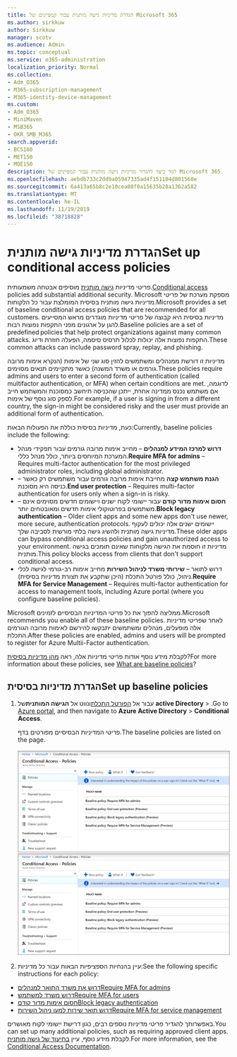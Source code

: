 ```yaml
---
title: הגדרת מדיניות גישה מותנית עבור קמפיינים של Microsoft 365
ms.author: sirkkuw
author: Sirkkuw
manager: scotv
ms.audience: Admin
ms.topic: conceptual
ms.service: o365-administration
localization_priority: Normal
ms.collection:
- Adm_O365
- M365-subscription-management
- M365-identity-device-management
ms.custom:
- Adm_O365
- MiniMaven
- MSB365
- OKR_SMB_M365
search.appverid:
- BCS160
- MET150
- MOE150
description: למד כיצד להגדיר מדיניות גישה מותנית עבור קמפיינים של Microsoft 365.
ms.openlocfilehash: aebdb733c2dd9a05947335ad4f151104d801568e
ms.sourcegitcommit: 6a413a65b8c2e10cea08f0a15635b28a1362a582
ms.translationtype: MT
ms.contentlocale: he-IL
ms.lasthandoff: 11/19/2019
ms.locfileid: "38718828"
---
```

# <a name="set-up-conditional-access-policies"></a><span data-ttu-id="e59d3-103">הגדרת מדיניות גישה מותנית</span><span class="sxs-lookup"><span data-stu-id="e59d3-103">Set up conditional access policies</span></span>

<span data-ttu-id="e59d3-104">פריטי מדיניות [גישה מותנית](https://docs.microsoft.com/azure/active-directory/conditional-access/overview) מוסיפים אבטחה משמעותית.</span><span class="sxs-lookup"><span data-stu-id="e59d3-104">[Conditional access](https://docs.microsoft.com/azure/active-directory/conditional-access/overview) policies add substantial additional security.</span></span> <span data-ttu-id="e59d3-105">Microsoft מספקת מערכת של פריטי מדיניות גישה מותנית בסיסית המומלצת עבור כל הלקוחות.</span><span class="sxs-lookup"><span data-stu-id="e59d3-105">Microsoft provides a set of baseline conditional access policies that are recommended for all customers.</span></span> <span data-ttu-id="e59d3-106">מדיניות בסיסית היא קבוצה של פריטי מדיניות מוגדרים מראש המסייעים להגן על ארגונים מפני התקפות נפוצות רבות.</span><span class="sxs-lookup"><span data-stu-id="e59d3-106">Baseline policies are a set of predefined policies that help protect organizations against many common attacks.</span></span> <span data-ttu-id="e59d3-107">התקפות נפוצות אלה יכולות לכלול תרסיס סיסמה, הפעלה חוזרת ודיוג.</span><span class="sxs-lookup"><span data-stu-id="e59d3-107">These common attacks can include password spray, replay, and phishing.</span></span>

<span data-ttu-id="e59d3-108">מדיניות זו דורשת ממנהלים ומשתמשים להזין סוג שני של אימות (הנקרא אימות מרובה גורמים או משרד המשנה) כאשר מתקיימים תנאים מסוימים.</span><span class="sxs-lookup"><span data-stu-id="e59d3-108">These policies require admins and users to enter a second form of authentication (called multifactor authentication, or MFA) when certain conditions are met.</span></span> <span data-ttu-id="e59d3-109">לדוגמה, אם משתמש נכנס ממדינה אחרת, ייתכן שהכניסה תיחשב כמסוכנת והמשתמש חייב לספק סוג נוסף של אימות.</span><span class="sxs-lookup"><span data-stu-id="e59d3-109">For example, if a user is signing in from a different country, the sign-in might be considered risky and the user must provide an additional form of authentication.</span></span> 

<span data-ttu-id="e59d3-110">כעת, מדיניות בסיסית כוללת את הפעולות הבאות:</span><span class="sxs-lookup"><span data-stu-id="e59d3-110">Currently, baseline policies include the following:</span></span>
- <span data-ttu-id="e59d3-111">**דרוש למרכז המידע למנהלים** &ndash; מחייב אימות מרובה גורמים עבור תפקידי מנהל המערכת המיוחסים ביותר, כולל מנהל כללי.</span><span class="sxs-lookup"><span data-stu-id="e59d3-111">**Require MFA for admins** &ndash; Requires multi-factor authentication for the most privileged administrator roles, including global administrator.</span></span>
- <span data-ttu-id="e59d3-112">&ndash; **הגנת משתמש קצה** מחייבת אימות מרובה גורמים עבור משתמשים רק כאשר כניסה היא מסוכנת.</span><span class="sxs-lookup"><span data-stu-id="e59d3-112">**End user protection** &ndash; Requires multi-factor authentication for users only when a sign-in is risky.</span></span> 
- <span data-ttu-id="e59d3-113">&ndash; **חסום אימות מדור קודם** עבור יישומי לקוח ישנים ויישומים חדשים מסוימים אינם משתמשים בפרוטוקולי אימות חדשים ומאובטחים יותר.</span><span class="sxs-lookup"><span data-stu-id="e59d3-113">**Block legacy authentication** &ndash; Older client apps and some new apps don't use newer, more secure, authentication protocols.</span></span> <span data-ttu-id="e59d3-114">יישומים ישנים אלה יכולים לעקוף מדיניות גישה מותנית ולהשיג גישה בלתי מורשית לסביבה שלך.</span><span class="sxs-lookup"><span data-stu-id="e59d3-114">These older apps can bypass conditional access policies and gain unauthorized access to your environment.</span></span> <span data-ttu-id="e59d3-115">מדיניות זו חוסמת את הגישה מלקוחות שאינם תומכים בגישה מותנית.</span><span class="sxs-lookup"><span data-stu-id="e59d3-115">This policy blocks access from clients that don't support conditional access.</span></span> 
- <span data-ttu-id="e59d3-116">דרוש לתואר &ndash; **שירותי משרד לניהול השירות** מחייב אימות רב-גורמי לגישה לכלי ניהול, כולל פורטל התכלת (היכן שתקבע את תצורת מדיניות בסיסית).</span><span class="sxs-lookup"><span data-stu-id="e59d3-116">**Require MFA for Service Management** &ndash; Requires multi-factor authentication for access to management tools, including Azure portal (where you configure baseline policies).</span></span> 

<span data-ttu-id="e59d3-117">Microsoft ממליצה להפוך את כל פריטי המדיניות הבסיסיים לזמינים.</span><span class="sxs-lookup"><span data-stu-id="e59d3-117">Microsoft recommends you enable all of these baseline policies.</span></span> <span data-ttu-id="e59d3-118">לאחר שפריטי מדיניות אלה מופעלים, מנהלים ומשתמשים יתבקשו להירשם לאימות מרובה הגורמים התכלת.</span><span class="sxs-lookup"><span data-stu-id="e59d3-118">After these policies are enabled, admins and users will be prompted to register for Azure Multii-Factor authentication.</span></span>

<span data-ttu-id="e59d3-119">לקבלת מידע נוסף אודות פריטי מדיניות אלה, ראה [מהן מדיניות בסיסית](https://docs.microsoft.com/azure/active-directory/conditional-access/concept-baseline-protection)?</span><span class="sxs-lookup"><span data-stu-id="e59d3-119">For more information about these policies, see [What are baseline policies](https://docs.microsoft.com/azure/active-directory/conditional-access/concept-baseline-protection)?</span></span>


## <a name="set-up-baseline-policies"></a><span data-ttu-id="e59d3-120">הגדרת מדיניות בסיסית</span><span class="sxs-lookup"><span data-stu-id="e59d3-120">Set up baseline policies</span></span>

1. <span data-ttu-id="e59d3-121">עבור אל [הפורטל התכלת](https://portal.azure.com)ונווט אל **הגישה המותנית**של **active Directory** \> .</span><span class="sxs-lookup"><span data-stu-id="e59d3-121">Go to [Azure portal](https://portal.azure.com), and then navigate to **Azure Active Directory** \> **Conditional Access**.</span></span>
    
    <span data-ttu-id="e59d3-122">פריטי המדיניות הבסיסיים מפורטים בדף.</span><span class="sxs-lookup"><span data-stu-id="e59d3-122">The baseline policies are listed on the page.</span></span> <br/> <br/>
    <span data-ttu-id="e59d3-123">![דף המפרט מדיניות בסיסית עבור גישה מותנית.](media/baslinepolicies.png)</span><span class="sxs-lookup"><span data-stu-id="e59d3-123">![Page that lists baseline policies for conditional access.](media/baslinepolicies.png)</span></span>
1. <span data-ttu-id="e59d3-124">עיין בהנחיות הספציפיות הבאות עבור כל מדיניות:</span><span class="sxs-lookup"><span data-stu-id="e59d3-124">See the following specific instructions for each policy:</span></span>

  - [<span data-ttu-id="e59d3-125">דרוש את משרד התואר למנהלים</span><span class="sxs-lookup"><span data-stu-id="e59d3-125">Require MFA for admins</span></span>](https://docs.microsoft.com/azure/active-directory/conditional-access/howto-baseline-protect-administrators)
- [<span data-ttu-id="e59d3-126">דרוש משרד למשתמש</span><span class="sxs-lookup"><span data-stu-id="e59d3-126">Require MFA for users</span></span>](https://docs.microsoft.com/azure/active-directory/conditional-access/howto-baseline-protect-end-users)  
 - [<span data-ttu-id="e59d3-127">חסום אימות מדור קודם</span><span class="sxs-lookup"><span data-stu-id="e59d3-127">Block legacy authentication</span></span>](https://docs.microsoft.com/azure/active-directory/conditional-access/howto-baseline-protect-legacy-auth)
  - [<span data-ttu-id="e59d3-128">דרוש תואר שירות למען ניהול השירות</span><span class="sxs-lookup"><span data-stu-id="e59d3-128">Require MFA for service management</span></span>](https://docs.microsoft.com/azure/active-directory/conditional-access/howto-baseline-protect-azure)

<span data-ttu-id="e59d3-129">באפשרותך להגדיר פריטי מדיניות נוספים רבים, כגון דרישת יישומי לקוח מאושרים.</span><span class="sxs-lookup"><span data-stu-id="e59d3-129">You can set up many additional policies, such as requiring approved client apps.</span></span> <span data-ttu-id="e59d3-130">לקבלת מידע נוסף, עיין [בתיעוד של גישה מותנית](https://docs.microsoft.com/azure/active-directory/conditional-access/).</span><span class="sxs-lookup"><span data-stu-id="e59d3-130">For more information, see the [Conditional Access Documentation](https://docs.microsoft.com/azure/active-directory/conditional-access/).</span></span>
